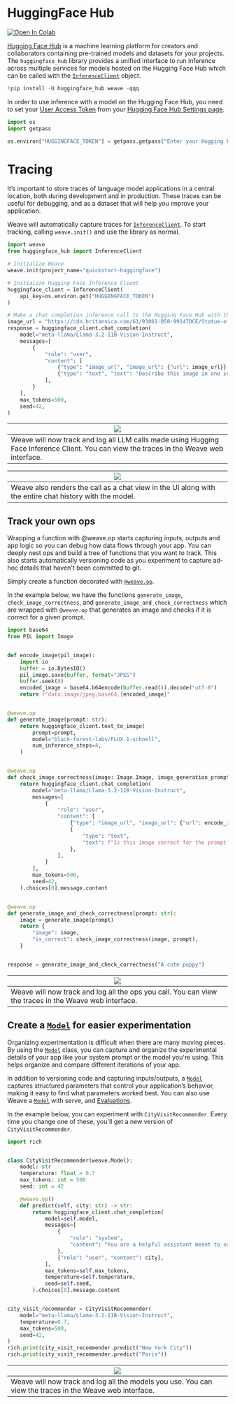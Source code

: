# HuggingFace Hub

<a target="_blank" href="https://colab.research.google.com/github/wandb/examples/blob/master/weave/docs/quickstart_huggingface.ipynb">
  <img src="https://colab.research.google.com/assets/colab-badge.svg" alt="Open In Colab"/>
</a>

[Hugging Face Hub](https://hf.co/) is a machine learning platform for creators and collaborators containing pre-trained models and datasets for your projects.
The `huggingface_hub` library provides a unified interface to run inference across multiple services for models hosted on the Hugging Face Hub which can be called
with the [`InferenceClient`](https://huggingface.co/docs/huggingface_hub/en/package_reference/inference_client) object.

```python
!pip install -U huggingface_hub weave -qqq
```

In order to use inference with a model on the Hugging Face Hub, you need to set your [User Access Token](https://huggingface.co/docs/hub/security-tokens) from your [Hugging Face Hub Settings page](https://huggingface.co/settings/tokens).

```python
import os
import getpass

os.environ["HUGGINGFACE_TOKEN"] = getpass.getpass("Enter your Hugging Face Hub Token: ")
```

# Tracing

It’s important to store traces of language model applications in a central location, both during development and in production. These traces can be useful for debugging, and as a dataset that will help you improve your application.

Weave will automatically capture traces for [`InferenceClient`](https://huggingface.co/docs/huggingface_hub/en/package_reference/inference_client). To start tracking, calling `weave.init()` and use the library as normal.

```python
import weave
from huggingface_hub import InferenceClient

# Initialize Weave
weave.init(project_name="quickstart-huggingface")

# Initialize Hugging Face Inference Client
huggingface_client = InferenceClient(
    api_key=os.environ.get("HUGGINGFACE_TOKEN")
)

# Make a chat completion inference call to the Hugging Face Hub with the Llama-3.2-11B-Vision-Instruct model
image_url = "https://cdn.britannica.com/61/93061-050-99147DCE/Statue-of-Liberty-Island-New-York-Bay.jpg"
response = huggingface_client.chat_completion(
    model="meta-llama/Llama-3.2-11B-Vision-Instruct",
    messages=[
        {
            "role": "user",
            "content": [
                {"type": "image_url", "image_url": {"url": image_url}},
                {"type": "text", "text": "Describe this image in one sentence."},
            ],
        }
    ],
    max_tokens=500,
    seed=42,
)
```


| ![](./imgs/huggingface/trace_call.png) |
|----------------------------------------|
| Weave will now track and log all LLM calls made using Hugging Face Inference Client. You can view the traces in the Weave web interface. |

| ![](./imgs/huggingface/trace_chat.png) |
|----------------------------------------|
| Weave also renders the call as a chat view in the UI along with the entire chat history with the model. |

## Track your own ops

Wrapping a function with @weave.op starts capturing inputs, outputs and app logic so you can debug how data flows through your app. You can deeply nest ops and build a tree of functions that you want to track. This also starts automatically versioning code as you experiment to capture ad-hoc details that haven't been committed to git.

Simply create a function decorated with [`@weave.op`](https://weave-docs.wandb.ai/guides/tracking/ops).

In the example below, we have the functions `generate_image`, `check_image_correctness`, and `generate_image_and_check_correctness` which are wrapped with `@weave.op` that generates an image and checks if it is correct for a given prompt.

```python
import base64
from PIL import Image


def encode_image(pil_image):
    import io
    buffer = io.BytesIO()
    pil_image.save(buffer, format="JPEG")
    buffer.seek(0)
    encoded_image = base64.b64encode(buffer.read()).decode("utf-8")
    return f"data:image/jpeg;base64,{encoded_image}"


@weave.op
def generate_image(prompt: str):
    return huggingface_client.text_to_image(
        prompt=prompt,
        model="black-forest-labs/FLUX.1-schnell",
        num_inference_steps=4,
    )


@weave.op
def check_image_correctness(image: Image.Image, image_generation_prompt: str):
    return huggingface_client.chat_completion(
        model="meta-llama/Llama-3.2-11B-Vision-Instruct",
        messages=[
            {
                "role": "user",
                "content": [
                    {"type": "image_url", "image_url": {"url": encode_image(image)}},
                    {
                        "type": "text",
                        "text": f"Is this image correct for the prompt: {image_generation_prompt}? Answer with only one word: yes or no",
                    },
                ],
            }
        ],
        max_tokens=500,
        seed=42,
    ).choices[0].message.content


@weave.op
def generate_image_and_check_correctness(prompt: str):
    image = generate_image(prompt)
    return {
        "image": image,
        "is_correct": check_image_correctness(image, prompt),
    }


response = generate_image_and_check_correctness("A cute puppy")
```

| ![](./imgs/huggingface/trace_ops.png) |
|----------------------------------------|
| Weave will now track and log all the ops you call. You can view the traces in the Weave web interface. |


## Create a [`Model`](https://weave-docs.wandb.ai/guides/core-types/models) for easier experimentation

Organizing experimentation is difficult when there are many moving pieces. By using the [`Model`](https://weave-docs.wandb.ai/guides/core-types/models) class, you can capture and organize the experimental details of your app like your system prompt or the model you're using. This helps organize and compare different iterations of your app.

In addition to versioning code and capturing inputs/outputs, a [`Model`](https://weave-docs.wandb.ai/guides/core-types/models) captures structured parameters that control your application’s behavior, making it easy to find what parameters worked best. You can also use Weave a [`Model`](https://weave-docs.wandb.ai/guides/core-types/models) with serve, and [Evaluations](https://weave-docs.wandb.ai/guides/core-types/evaluations).

In the example below, you can experiment with `CityVisitRecommender`. Every time you change one of these, you'll get a new version of `CityVisitRecommender`.

```python
import rich


class CityVisitRecommender(weave.Model):
    model: str
    temperature: float = 0.7
    max_tokens: int = 500
    seed: int = 42

    @weave.op()
    def predict(self, city: str) -> str:
        return huggingface_client.chat_completion(
            model=self.model,
            messages=[
                {
                    "role": "system",
                    "content": "You are a helpful assistant meant to suggest places to visit in a city",
                },
                {"role": "user", "content": city},
            ],
            max_tokens=self.max_tokens,
            temperature=self.temperature,
            seed=self.seed,
        ).choices[0].message.content


city_visit_recommender = CityVisitRecommender(
    model="meta-llama/Llama-3.2-11B-Vision-Instruct",
    temperature=0.7,
    max_tokens=500,
    seed=42,
)
rich.print(city_visit_recommender.predict("New York City"))
rich.print(city_visit_recommender.predict("Paris"))
```

| ![](./imgs/huggingface/trace_model.png) |
|----------------------------------------|
| Weave will now track and log all the models you use. You can view the traces in the Weave web interface. |

